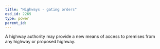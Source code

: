 ```yaml
---
title: "Highways - gating orders"
esd_id: 2269
type: power
parent_id:  
---
```


A highway authority may provide a new means of access to premises from any highway or proposed highway.

